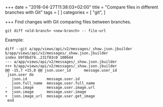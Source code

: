 +++
date = "2018-04-27T11:38:03+02:00"
title = "Compare files in different branches with Git"
tags = [
]
categories = [
  "git",
]

+++
Find changes with Git comparing files between branches.

<!--more-->

    git diff <old-branch> <new-branch> -- file-url

Example:

    diff --git a/app/views/api/v2/messages/_show.json.jbuilder b/app/views/api/v2/messages/_show.json.jbuilder
    index b9f8bd74..231f83c0 100644
    --- a/app/views/api/v2/messages/_show.json.jbuilder
    +++ b/app/views/api/v2/messages/_show.json.jbuilder
    @@ -15,7 +15,8 @@ json.user_id      message.user_id
     json.user do
       json.id         message.user.id
       json.full_name  message.user.full_name
    -  json.image      message.user.image.url
    +  json.image      message.user.image
    +  json.image_url  message.user.get_image
     end
    